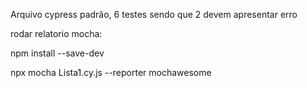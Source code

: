 Arquivo cypress padrão, 6 testes sendo que 2 devem apresentar erro

rodar relatorio mocha:

npm install --save-dev

npx mocha Lista1.cy.js --reporter mochawesome
